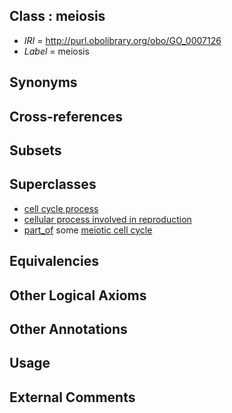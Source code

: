 
## Class : meiosis

 * *IRI* = http://purl.obolibrary.org/obo/GO_0007126
 * *Label* = meiosis

## Synonyms


## Cross-references


## Subsets


## Superclasses

 * [cell cycle process](../../GO/02/GO_0022402.md)
 * [cellular process involved in reproduction](../../GO/10/GO_0048610.md)
 * [part_of](../../BFO/50/BFO_0000050.md) some [meiotic cell cycle](../../GO/21/GO_0051321.md)

## Equivalencies


## Other Logical Axioms


## Other Annotations


## Usage


## External Comments

